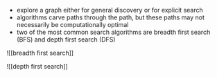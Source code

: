 - explore a graph either for general discovery or for explicit search 
- algorithms carve paths through the path, but these paths may not necessarily be computationally optimal
- two of the most common search algorithms are breadth first search (BFS) and depth first search (DFS)

![[breadth first search]]

![[depth first search]]
